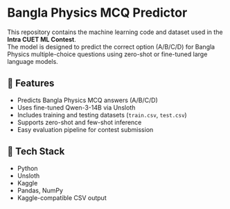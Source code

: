 # Bangla Physics MCQ Predictor

This repository contains the machine learning code and dataset used in the **Intra CUET ML Contest**.  
The model is designed to predict the correct option (A/B/C/D) for Bangla Physics multiple-choice questions using zero-shot or fine-tuned large language models.

## 🧩 Features
- Predicts Bangla Physics MCQ answers (A/B/C/D)
- Uses fine-tuned Qwen-3-14B  via Unsloth
- Includes training and testing datasets (`train.csv`, `test.csv`)
- Supports zero-shot and few-shot inference
- Easy evaluation pipeline for contest submission

## 🧠 Tech Stack
- Python
- Unsloth
- Kaggle
- Pandas, NumPy
- Kaggle-compatible CSV output

